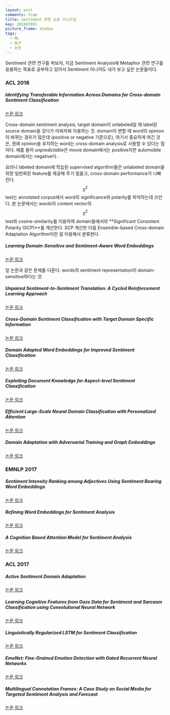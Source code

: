 ```yaml
---
layout: post
comments: true
title: Sentiment 관련 논문 리스트업
key: 201807091
picture_frame: shadow
tags:
  - ML
  - NLP
  - 논문
---
```


Sentiment 관련 연구를 파보자, 지금 Sentiment Analysis에 Metaphor 관련 연구를 응용하는 목표로 공부하고 있어서 Sentiment 아니어도 내가 보고 싶은 논문들이다.

<!--more-->

### ACL 2018


##### Identifying Transferable Information Across Domains for Cross-domain Sentiment Classification

[논문 링크](https://www.cse.iitb.ac.in/~pb/papers/acl18-cross-domain-sentiment.pdf)

Cross-domain sentiment analysis, target domain이 unlabeled일 때 label된 source domain을 갖다가 어찌저찌 이용하는 것.
domain이 변할 때 word의 opinion이 바뀌는 경우가 많은데 (positive or negative 기준으로), 여기서 중요하게 여긴 것은, 원래 opinion을 유지하는 word는 cross-domain analysis로 사용할 수 있다는 점이다.
예를 들어 *unpredictable*은 movie domain에서는 positive지만 automobile domain에서는 negative다.

요러니 labeled domain에 학습된 supervised algorithm들은 unlabeled domain을 위한 일반화된 feature를 제공해 주기 힘들고, cross-domain performance가 나빠진다.
$${\chi}^2$$ test는 annotated corpus에서 word의 significance와 polarity를 파악하는데 쓰인다.
본 논문에서는 words의 context vector의 $${\chi}^2$$ test와 cosine-similarity를 이용하여
domain들에서의 **Significant Consistent Polarity (SCP)**를 계산한다.
SCP 계산한 다음 Ensemble-based Cross-domain Adaptation Algorithm이란 걸 이용해서 분류한다.

##### Learning Domain-Sensitive and Sentiment-Aware Word Embeddings

[논문 링크](https://arxiv.org/pdf/1805.03801.pdf)

앞 논문과 같은 문제를 다룬다. words의 sentiment representation이 domain-sensitive하다는 것.


##### Unpaired Sentiment-to-Sentiment Translation: A Cycled Reinforcement Learning Approach

[논문 링크](https://arxiv.org/pdf/1805.05181.pdf)

##### Cross-Domain Sentiment Classification with Target Domain Specific Information

[논문 링크](http://jkx.fudan.edu.cn/~qzhang/paper/acl2018.pdf)

##### Domain Adapted Word Embeddings for Improved Sentiment Classification

[논문 링크](https://arxiv.org/pdf/1805.04576.pdf)

##### Exploiting Document Knowledge for Aspect-level Sentiment Classification

[논문 링크](https://arxiv.org/pdf/1806.04346.pdf)

##### Efficient Large-Scale Neural Domain Classification with Personalized Attention

[논문 링크](https://arxiv.org/pdf/1804.08065.pdf)

##### Domain Adaptation with Adversarial Training and Graph Embeddings

[논문 링크](https://arxiv.org/pdf/1805.05151.pdf)


### EMNLP 2017

##### Sentiment Intensity Ranking among Adjectives Using Sentiment Bearing Word Embeddings

[논문 링크](http://aclweb.org/anthology/D17-1058)

##### Refining Word Embeddings for Sentiment Analysis

[논문 링크](http://aclweb.org/anthology/D17-1056)

##### A Cognition Based Attention Model for Sentiment Analysis

[논문 링크](https://pdfs.semanticscholar.org/3fe4/fde24fab5795f01fea7dffa9dc42cabced60.pdf)


### ACL 2017

##### Active Sentiment Domain Adaptation

[논문 링크](http://www.aclweb.org/anthology/P17-1156)

##### Learning Cognitive Features from Gaze Data for Sentiment and Sarcasm Classification using Convolutional Neural Network

[논문 링크](https://www.cse.iitb.ac.in/~pb/papers/acl17-cogfeatures.pdf)

##### Linguistically Regularized LSTM for Sentiment Classification

[논문 링크](https://arxiv.org/pdf/1611.03949.pdf)

##### EmoNet: Fine-Grained Emotion Detection with Gated Recurrent Neural Networks

[논문 링크](http://www.aclweb.org/anthology/P17-1067)

##### Multilingual Connotation Frames: A Case Study on Social Media for Targeted Sentiment Analysis and Forecast

[논문 링크](https://homes.cs.washington.edu/~hrashkin/publications/mlconnframes_aclshort_2017.pdf)




















